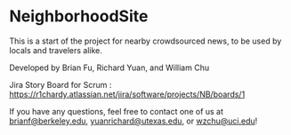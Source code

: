 # NeighborhoodSite

This is a start of the project for nearby crowdsourced news, to be used by locals and travelers alike. 

Developed by Brian Fu, Richard Yuan, and William Chu

Jira Story Board for Scrum : https://r1chardy.atlassian.net/jira/software/projects/NB/boards/1

If you have any questions, feel free to contact one of us at brianf@berkeley.edu, yuanrichard@utexas.edu, or wzchu@uci.edu!
